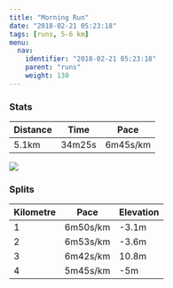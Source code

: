 ```yaml
---
title: "Morning Run"
date: "2018-02-21 05:23:18"
tags: [runs, 5-6 km]
menu:
  nav:
    identifier: "2018-02-21 05:23:18"
    parent: "runs"
    weight: 130
---
```


### Stats

| Distance | Time | Pace |
|----------|------|------|
|5.1km|34m25s|6m45s/km|

<img src='https://maps.googleapis.com/maps/api/staticmap?maptype=roadmap&path=enc:mxjeI~gvLgIgFaAxBg@vZkAnH@|JjBhAeAnDhGfXzIdQ`@pI|B~HnEzFrEhApNhZyNaZwEeAkEgG{D_NGiGgDcGyBOyFyViAiJ~AqA{Ay@x@{p@vA}AfF`B&key=AIzaSyAfqMeaZ1CCJFGP5cWud__oZnT_Pybg-1M&size=800x800&markers=color:yellow|label:S|53.47223,-2.24912&markers=color:green|label:F|53.47288999999998,-2.24854'>

### Splits

| Kilometre | Pace | Elevation |
|------|------|-----------|
|1|6m50s/km|-3.1m|
|2|6m53s/km|-3.6m|
|3|6m42s/km|10.8m|
|4|5m45s/km|-5m|
